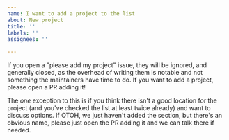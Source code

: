 ```yaml
---
name: I want to add a project to the list
about: New project
title: ''
labels: ''
assignees: ''

---
```


If you open a "please add my project" issue, they will be ignored, and generally closed, as the overhead of writing them is notable and not something the maintainers have time to do. If you want to add a project, please open a PR adding it!

The _one_ exception to this is if you think there isn't a good location for the project (and you've checked the list at least twice already) and want to discuss options. If OTOH, we just haven't added the section, but there's an obvious name, please just open the PR adding it and we can talk there if needed.
